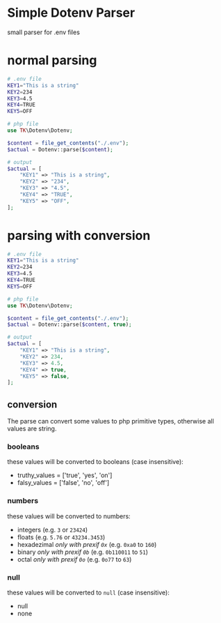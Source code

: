 # Simple Dotenv Parser

small parser for .env files

# normal parsing

```bash
# .env file
KEY1="This is a string"
KEY2=234
KEY3=4.5
KEY4=TRUE
KEY5=OFF
```

```php
# php file
use TK\Dotenv\Dotenv;

$content = file_get_contents("./.env");
$actual = Dotenv::parse($content);
```

```php
# output
$actual = [
    "KEY1" => "This is a string",
    "KEY2" => "234",
    "KEY3" => "4.5",
    "KEY4" => "TRUE",
    "KEY5" => "OFF",
];
```

# parsing with conversion

```bash
# .env file
KEY1="This is a string"
KEY2=234
KEY3=4.5
KEY4=TRUE
KEY5=OFF
```

```php
# php file
use TK\Dotenv\Dotenv;

$content = file_get_contents("./.env");
$actual = Dotenv::parse($content, true);
```

```php
# output
$actual = [
    "KEY1" => "This is a string",
    "KEY2" => 234,
    "KEY3" => 4.5,
    "KEY4" => true,
    "KEY5" => false,
];
```

## conversion

The parse can convert some values to php primitive types, otherwise all values are string.

### booleans

these values will be converted to booleans (case insensitive):  
- truthy_values = ['true', 'yes', 'on']
- falsy_values = ['false', 'no', 'off']

### numbers

these values will be converted to numbers:  
- integers (e.g. `3` or `23424`)
- floats (e.g. `5.76` or `43234.3453`)
- hexadezimal *only with prexif `0x`* (e.g. `0xa0` to `160`)
- binary *only with prexif `0b`* (e.g. `0b110011` to `51`)
- octal *only with prexif `0o`* (e.g. `0o77` to `63`)

### null

these values will be converted to `null` (case insensitive):
- null
- none
